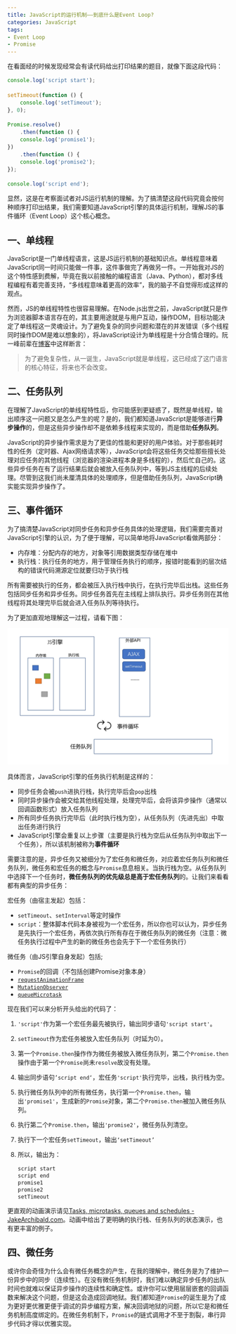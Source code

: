 ```yaml
---
title: JavaScript的运行机制——到底什么是Event Loop?
categories: JavaScript
tags: 
- Event Loop 
- Promise
---
```


在看面经的时候发现经常会有读代码给出打印结果的题目，就像下面这段代码：

```js
console.log('script start');

setTimeout(function () {
    console.log('setTimeout');
}, 0);

Promise.resolve()
    .then(function () {
    console.log('promise1');
})
    .then(function () {
    console.log('promise2');
});

console.log('script end');
```

显然，这是在考察面试者对JS运行机制的理解。为了搞清楚这段代码究竟会按何种顺序打印出结果，我们需要知道JavaScript引擎的具体运行机制，理解JS的事件循环（Event Loop）这个核心概念。

## 一、单线程

JavaScript是一门单线程语言，这是JS运行机制的基础知识点。单线程意味着JavaScript同一时间只能做一件事，这件事做完了再做另一件。一开始我对JS的这个特性感到费解，毕竟在我以前接触的编程语言（Java、Python），都对多线程编程有着完善支持，“多线程意味着更高的效率”，我的脑子不自觉得形成这样的观点。

然而，JS的单线程特性也很容易理解。在Node.js出世之前，JavaScript就只是作为浏览器脚本语言存在的，其主要用途就是与用户互动，操作DOM，目标功能决定了单线程这一灵魂设计。为了避免复杂的同步问题和潜在的并发错误（多个线程同时操作DOM是难以想象的），将JavaScript设计为单线程是十分合情合理的。阮一峰前辈在[博客](https://www.ruanyifeng.com/blog/2014/10/event-loop.html)中这样断言：

> 为了避免复杂性，从一诞生，JavaScript就是单线程，这已经成了这门语言的核心特征，将来也不会改变。

## 二、任务队列

在理解了JavaScript的单线程特性后，你可能感到更疑惑了，既然是单线程，输出顺序这一问题又是怎么产生的呢？是的，我们都知道JavaScript是能够进行**异步操作**的，但是这些异步操作却不是依赖多线程来实现的，而是借助**任务队列**。

JavaScript的异步操作需求是为了更佳的性能和更好的用户体验。对于那些耗时性的任务（定时器、Ajax网络请求等），JavaScript会将这些任务交给那些擅长处理对应任务的其他线程（浏览器的渲染进程本身是多线程的），然后忙自己的。这些异步任务在有了运行结果后就会被放入任务队列中，等到JS主线程的后续处理。尽管到这我们尚未厘清具体的处理顺序，但是借助任务队列，JavaScript确实能实现异步操作了。

## 三、事件循环

为了搞清楚JavaScript对同步任务和异步任务具体的处理逻辑，我们需要完善对JavaScript引擎的认识，为了便于理解，可以简单地将JavaScript看做两部分：

- 内存堆：分配内存的地方，对象等引用数据类型存储在堆中
- 执行栈：执行任务的地方，用于管理任务执行的顺序，报错时能看到的层次结构的错误代码溯源定位就要归功于执行栈

所有需要被执行的任务，都会被压入执行栈中执行，在执行完毕后出栈。这些任务包括同步任务和异步任务。同步任务首先在主线程上排队执行。异步任务则在其他线程将其处理完毕后就会进入任务队列等待执行。

为了更加直观地理解这一过程，请看下图：

<img src="https://github.com/MogoMec/blog/blob/master/img/eventloop.jpg?raw=true" style="zoom:150%;" />

具体而言，JavaScript引擎的任务执行机制是这样的：

- 同步任务会被`push`进执行栈，执行完毕后会`pop`出栈
- 同时异步操作会被交给其他线程处理，处理完毕后，会将该异步操作（通常以回调函数形式）放入任务队列
- 所有同步任务执行完毕后（此时执行栈为空），从任务队列（先进先出）中取出任务进行执行
- JavaScript引擎会重复以上步骤（主要是执行栈为空后从任务队列中取出下一个任务），所以该机制被称为**事件循环**

需要注意的是，异步任务又被细分为了宏任务和微任务，对应着宏任务队列和微任务队列，微任务和宏任务的概念与`Promise`息息相关。当执行栈为空。从任务队列中选择下一个任务时，**微任务队列的优先级总是高于宏任务队列**的。让我们来看看都有典型的异步任务：

宏任务（由宿主发起）包括：

- `setTimeout`、`setInterval`等定时操作
- `script`：整体脚本代码本身被视为一个宏任务，所以你也可以认为，异步任务是先执行一个宏任务，再依次执行所有存在于微任务队列的微任务（注意：微任务执行过程中产生的新的微任务也会先于下一个宏任务执行）

微任务（由JS引擎自身发起）包括;

- `Promise`的回调（不包括创建Promise对象本身）
- [`requestAnimationFrame`](https://developer.mozilla.org/zh-CN/docs/Web/API/Window/requestAnimationFrame)
- [`MutationObserver`](https://developer.mozilla.org/zh-CN/docs/Web/API/MutationObserver)
- [`queueMicrotask`](https://developer.mozilla.org/zh-CN/docs/Web/API/WindowOrWorkerGlobalScope/queueMicrotask)

现在我们可以来分析开头给出的代码了：

1. `'script'`作为第一个宏任务最先被执行，输出同步语句`'script start'`。

2. `setTimeout`作为宏任务被放入宏任务队列（时延为0）。

3. 第一个`Promise.then`操作作为微任务被放入微任务队列，第二个`Promise.then`操作由于第一个`Promise`尚未`resolve`故没有处理。

4. 输出同步语句`’script end‘`，宏任务`'script'`执行完毕，出栈，执行栈为空。

5. 执行微任务队列中的所有微任务，执行第一个`Promise.then`，输出`'promise1'`，生成新的`Promise`对象，第二个`Promise.then`被加入微任务队列。

6. 执行第二个`Promise.then`，输出`'promise2'`，微任务队列清空。

7. 执行下一个宏任务`setTimeout`，输出`‘setTimeout’`

8. 所以，输出为：

   ```
   script start
   script end
   promise1
   promise2
   setTimeout
   ```

更直观的动画演示请见[Tasks, microtasks, queues and schedules - JakeArchibald.com](https://jakearchibald.com/2015/tasks-microtasks-queues-and-schedules/)。动画中给出了更明确的执行栈、任务队列的状态演示，也有更丰富的例子。

## 四、微任务

或许你会奇怪为什么会有微任务概念的产生，在我的理解中，微任务是为了维护一份异步中的同步（连续性）。在没有微任务机制时，我们难以确定异步任务的出队时间也就难以保证异步操作的连续性和确定性。或许你可以使用层层嵌套的回调函数来解决这个问题，但是这会造成回调地狱。我们都知道`Promise`的诞生是为了成为更好更优雅更便于调试的异步编程方案，解决回调地狱的问题，所以它是和微任务机制高度绑定的。在微任务机制下，`Promise`的链式调用才不至于割裂，串行异步代码才得以优雅实现。





